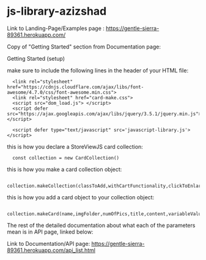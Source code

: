 # js-library-azizshad

Link to Landing-Page/Examples page :  https://gentle-sierra-89361.herokuapp.com/

Copy of "Getting Started" section from Documentation page: 

Getting Started (setup)

make sure to include the following lines in the header of your HTML file:
```
  <link rel="stylesheet" href="https://cdnjs.cloudflare.com/ajax/libs/font-awesome/4.7.0/css/font-awesome.min.css">
  <link rel="stylesheet" href="card-make.css">
  <script src="dom_load.js"> </script>
  <script defer src="https://ajax.googleapis.com/ajax/libs/jquery/3.5.1/jquery.min.js"> </script>
  
  <script defer type="text/javascript" src='javascript-library.js'> </script>
  ```

this is how you declare a StoreViewJS card collection:
```
  const collection = new CardCollection()
```
 
this is how you make a card collection object:
```
  collection.makeCollection(classToAdd,withCartFunctionality,clickToEnlarge,wishListFunctionality)
```
this is how you add a card object to your collection object:
```
  collection.makeCard(name,imgFolder,numOfPics,title,content,variableValue,price,description)
```  
  The rest of the detailed documentation about what each of the parameters mean is in API page, linked below:

Link to Documentation/API page: https://gentle-sierra-89361.herokuapp.com/api_list.html
